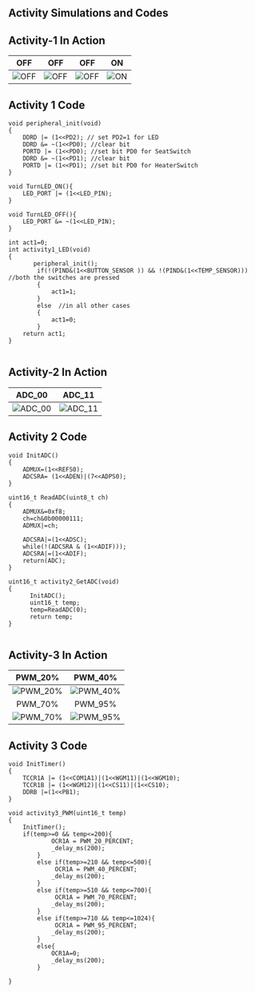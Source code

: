 ## Activity Simulations and Codes

## Activity-1 In Action

|OFF|OFF|OFF|ON|
|:--:|:--:|:--:|:--:|
|![OFF](https://user-images.githubusercontent.com/80662569/116460814-1e747f00-a885-11eb-9361-7d70ba90e82d.PNG) |![OFF](https://user-images.githubusercontent.com/80662569/116460808-1c122500-a885-11eb-8023-4ab0ec876fa6.PNG)|![OFF](https://user-images.githubusercontent.com/80662569/116460810-1ddbe880-a885-11eb-9460-5a43f89de00e.PNG)|![ON](https://user-images.githubusercontent.com/80662569/116460813-1ddbe880-a885-11eb-90f1-d0da5705cd19.PNG)|

## Activity 1 Code 
```
void peripheral_init(void)
{	
	DDRD |= (1<<PD2); // set PD2=1 for LED
    DDRD &= ~(1<<PD0); //clear bit
    PORTD |= (1<<PD0); //set bit PD0 for SeatSwitch
    DDRD &= ~(1<<PD1); //clear bit
    PORTD |= (1<<PD1); //set bit PD0 for HeaterSwitch
}

void TurnLED_ON(){
    LED_PORT |= (1<<LED_PIN); 
}

void TurnLED_OFF(){
    LED_PORT &= ~(1<<LED_PIN);
}

int act1=0;
int activity1_LED(void)
{
       peripheral_init();
        if(!(PIND&(1<<BUTTON_SENSOR )) && !(PIND&(1<<TEMP_SENSOR))) //both the switches are pressed
        { 
            act1=1;
        }
        else  //in all other cases
        {
            act1=0;
        }
    return act1;
}
  
```


## Activity-2 In Action

|ADC_00|ADC_11|
|:--:|:--:|
|![ADC_00](https://user-images.githubusercontent.com/80662569/116461383-d0ac4680-a885-11eb-84b5-dc8d17cff3dc.PNG) |![ADC_11](https://user-images.githubusercontent.com/80662569/116461375-cdb15600-a885-11eb-805c-2dc73d198a3d.PNG)|

## Activity 2 Code 
```
void InitADC()
{
    ADMUX=(1<<REFS0);
    ADCSRA= (1<<ADEN)|(7<<ADPS0);
}

uint16_t ReadADC(uint8_t ch)
{
    ADMUX&=0xf8;
    ch=ch&0b00000111;
    ADMUX|=ch;

    ADCSRA|=(1<<ADSC);
    while(!(ADCSRA & (1<<ADIF)));
    ADCSRA|=(1<<ADIF);
    return(ADC);
}

uint16_t activity2_GetADC(void)
{
      InitADC();
      uint16_t temp;
      temp=ReadADC(0);
      return temp;
}
  
```

## Activity-3 In Action

|PWM_20%|PWM_40%|
|:--:|:--:|
|![PWM_20%](https://user-images.githubusercontent.com/80662569/116461901-72cc2e80-a886-11eb-8525-42061d74f693.PNG) |![PWM_40%](https://user-images.githubusercontent.com/80662569/116461893-7069d480-a886-11eb-859b-1ec11c368164.PNG)|
|PWM_70%|PWM_95%|
|![PWM_70%](https://user-images.githubusercontent.com/80662569/116461897-72339800-a886-11eb-9006-369b7be40d44.PNG)|![PWM_95%](https://user-images.githubusercontent.com/80662569/116461900-72339800-a886-11eb-8eea-43aeae327bea.PNG)|

## Activity 3 Code 
```
void InitTimer()
{
    TCCR1A |= (1<<COM1A1)|(1<<WGM11)|(1<<WGM10);
    TCCR1B |= (1<<WGM12)|(1<<CS11)|(1<<CS10);
    DDRB |=(1<<PB1);
}

void activity3_PWM(uint16_t temp)
{
    InitTimer();
    if(temp>=0 && temp<=200){
            OCR1A = PWM_20_PERCENT;
            _delay_ms(200);
        }
        else if(temp>=210 && temp<=500){
             OCR1A = PWM_40_PERCENT;
            _delay_ms(200);
        }
        else if(temp>=510 && temp<=700){
             OCR1A = PWM_70_PERCENT;
            _delay_ms(200);
        }
        else if(temp>=710 && temp<=1024){
             OCR1A = PWM_95_PERCENT;
            _delay_ms(200);
        }
        else{
            OCR1A=0;
            _delay_ms(200);
        }

}

```

